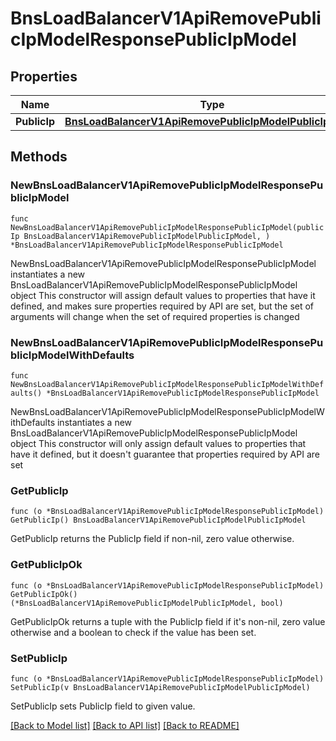 # BnsLoadBalancerV1ApiRemovePublicIpModelResponsePublicIpModel

## Properties

Name | Type | Description | Notes
------------ | ------------- | ------------- | -------------
**PublicIp** | [**BnsLoadBalancerV1ApiRemovePublicIpModelPublicIpModel**](BnsLoadBalancerV1ApiRemovePublicIpModelPublicIpModel.md) |  | 

## Methods

### NewBnsLoadBalancerV1ApiRemovePublicIpModelResponsePublicIpModel

`func NewBnsLoadBalancerV1ApiRemovePublicIpModelResponsePublicIpModel(publicIp BnsLoadBalancerV1ApiRemovePublicIpModelPublicIpModel, ) *BnsLoadBalancerV1ApiRemovePublicIpModelResponsePublicIpModel`

NewBnsLoadBalancerV1ApiRemovePublicIpModelResponsePublicIpModel instantiates a new BnsLoadBalancerV1ApiRemovePublicIpModelResponsePublicIpModel object
This constructor will assign default values to properties that have it defined,
and makes sure properties required by API are set, but the set of arguments
will change when the set of required properties is changed

### NewBnsLoadBalancerV1ApiRemovePublicIpModelResponsePublicIpModelWithDefaults

`func NewBnsLoadBalancerV1ApiRemovePublicIpModelResponsePublicIpModelWithDefaults() *BnsLoadBalancerV1ApiRemovePublicIpModelResponsePublicIpModel`

NewBnsLoadBalancerV1ApiRemovePublicIpModelResponsePublicIpModelWithDefaults instantiates a new BnsLoadBalancerV1ApiRemovePublicIpModelResponsePublicIpModel object
This constructor will only assign default values to properties that have it defined,
but it doesn't guarantee that properties required by API are set

### GetPublicIp

`func (o *BnsLoadBalancerV1ApiRemovePublicIpModelResponsePublicIpModel) GetPublicIp() BnsLoadBalancerV1ApiRemovePublicIpModelPublicIpModel`

GetPublicIp returns the PublicIp field if non-nil, zero value otherwise.

### GetPublicIpOk

`func (o *BnsLoadBalancerV1ApiRemovePublicIpModelResponsePublicIpModel) GetPublicIpOk() (*BnsLoadBalancerV1ApiRemovePublicIpModelPublicIpModel, bool)`

GetPublicIpOk returns a tuple with the PublicIp field if it's non-nil, zero value otherwise
and a boolean to check if the value has been set.

### SetPublicIp

`func (o *BnsLoadBalancerV1ApiRemovePublicIpModelResponsePublicIpModel) SetPublicIp(v BnsLoadBalancerV1ApiRemovePublicIpModelPublicIpModel)`

SetPublicIp sets PublicIp field to given value.



[[Back to Model list]](../README.md#documentation-for-models) [[Back to API list]](../README.md#documentation-for-api-endpoints) [[Back to README]](../README.md)


